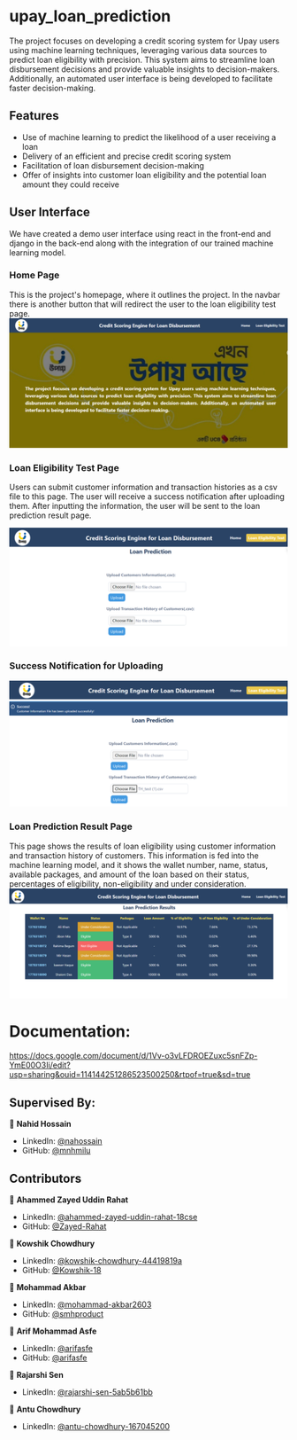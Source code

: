 # upay_loan_prediction
The project focuses on developing a credit scoring system for Upay users using machine learning techniques, leveraging various data sources to predict loan eligibility with precision. This system aims to streamline loan disbursement decisions and provide valuable insights to decision-makers. Additionally, an automated user interface is being developed to facilitate faster decision-making.

## Features
* Use of machine learning to predict the likelihood of a user receiving a loan
* Delivery of an efficient and precise credit scoring system
* Facilitation of loan disbursement decision-making
* Offer of insights into customer loan eligibility and the potential loan amount they could receive

## User Interface
We have created a demo user interface using react in the front-end and django in the back-end along with the integration of our trained machine learning model.
### Home Page
This is the project's homepage, where it outlines the project. In the navbar there is another button that will redirect the user to the loan eligibility test page.
![1](https://github.com/Kowshik-18/credit_score_engine/blob/main/Project_Screenshots/homePage.png)


### Loan Eligibility Test Page
Users can submit customer information and transaction histories as a csv file to this page. The user will receive a success notification after uploading them. After inputting the information, the user will be sent to the loan prediction result page.

![2](https://github.com/Kowshik-18/credit_score_engine/blob/main/Project_Screenshots/uploadCsvFile.png)
### Success Notification for Uploading
![3](https://github.com/Kowshik-18/credit_score_engine/blob/main/Project_Screenshots/success.png)
### Loan Prediction Result Page
This page shows the results of loan eligibility using customer information and transaction history of customers. This information is fed into the machine learning model, and it shows the wallet number, name, status, available packages, and amount of the loan based on their status, percentages of eligibility, non-eligibility and under consideration.
![4](https://github.com/Kowshik-18/credit_score_engine/blob/main/Project_Screenshots/predictionResultPage.png)
<!-- ## Home
![Pull-Up](https://github.com/RaiyanMahin/AI-Fitness-Trainer-6th-Semester-Artificial-Intelligence-Academic-Project-/blob/main/Exercises%20Count%20%20Screenshots/pull_up.png?raw=true)
## Push-Up Exercise
![Push-Up](https://github.com/RaiyanMahin/AI-Fitness-Trainer-6th-Semester-Artificial-Intelligence-Academic-Project-/blob/main/Exercises%20Count%20%20Screenshots/push_up_2.png?raw=true)
## Squat Exercise
![Squat](https://github.com/RaiyanMahin/AI-Fitness-Trainer-6th-Semester-Artificial-Intelligence-Academic-Project-/blob/main/Exercises%20Count%20%20Screenshots/squat_2.png?raw=true) -->

# Documentation:
https://docs.google.com/document/d/1Vv-o3vLFDROEZuxc5snFZp-YmE00O3Ii/edit?usp=sharing&ouid=114144251286523500250&rtpof=true&sd=true

## Supervised By:
👤 **Nahid Hossain**
* LinkedIn: [@nahossain](https://www.linkedin.com/in/nahossain/)
* GitHub: [@mnhmilu](https://github.com/mnhmilu)

## Contributors
👤 **Ahammed Zayed Uddin Rahat**
* LinkedIn: [@ahammed-zayed-uddin-rahat-18cse](https://www.linkedin.com/in/ahammed-zayed-uddin-rahat-18cse/)
* GitHub: [@Zayed-Rahat](https://github.com/Zayed-Rahat)

👤 **Kowshik Chowdhury**
* LinkedIn: [@kowshik-chowdhury-44419819a](https://www.linkedin.com/in/kowshik-chowdhury-44419819a/)
* GitHub: [@Kowshik-18](https://github.com/Kowshik-18)

👤 **Mohammad Akbar**
* LinkedIn: [@mohammad-akbar2603](https://www.linkedin.com/in/mohammad-akbar2603/)
* GitHub: [@smhproduct](https://github.com/smhproduct)

👤 **Arif Mohammad Asfe**
* LinkedIn: [@arifasfe](https://www.linkedin.com/in/arifasfe/)
* GitHub: [@arifasfe](https://github.com/arifasfe)

👤 **Rajarshi Sen**
* LinkedIn: [@rajarshi-sen-5ab5b61bb](https://www.linkedin.com/in/rajarshi-sen-5ab5b61bb/)

👤 **Antu Chowdhury**
* LinkedIn: [@antu-chowdhury-167045200](https://www.linkedin.com/in/antu-chowdhury-167045200/)